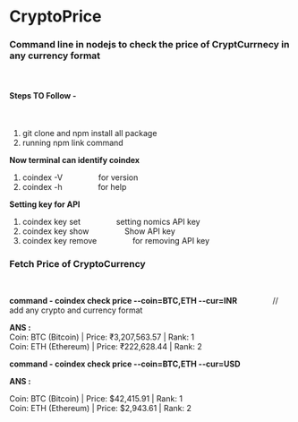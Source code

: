 # CryptoPrice

<h3>Command line in nodejs to check the price of CryptCurrnecy in any currency format</h3><br>

<h4>Steps TO Follow - </h4><br>

1. git clone and npm install all package<br>
2. running npm link command<br>

<b>Now terminal can identify coindex </b><br>
1. coindex -V &emsp;&emsp;&emsp;&emsp; for version <br>
2. coindex -h &emsp;&emsp;&emsp;&emsp; for help<br>

<b>Setting key for API</b><br>
1. coindex key set &emsp;&emsp;&emsp;&emsp; setting nomics API key
2. coindex key show &emsp;&emsp;&emsp;&emsp; Show API key
3. coindex key remove &emsp;&emsp;&emsp;&emsp; for removing API key

<h3>Fetch Price of CryptoCurrency</h3><br>

<b>command  -  coindex check price --coin=BTC,ETH --cur=INR </b> &emsp;&emsp;&emsp;&emsp;     // add any crypto and currency format<br>

<b>ANS : </b><br>
Coin: BTC (Bitcoin) | Price: ₹3,207,563.57 | Rank: 1 <br>
Coin: ETH (Ethereum) | Price: ₹222,628.44 | Rank: 2 <br>

<b>command -       coindex check price --coin=BTC,ETH --cur=USD </b> &emsp;&emsp;&emsp;&emsp;

<b>ANS : </b><br>

Coin: BTC (Bitcoin) | Price: $42,415.91 | Rank: 1 <br>
Coin: ETH (Ethereum) | Price: $2,943.61 | Rank: 2 <br>
